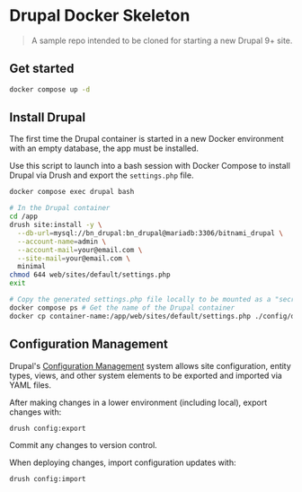 # Drupal Docker Skeleton

> A sample repo intended to be cloned for starting a new Drupal 9+ site.

## Get started

```bash
docker compose up -d
```

## Install Drupal

The first time the Drupal container is started in a new Docker environment with an empty database, the app must be installed.

Use this script to launch into a bash session with Docker Compose to install Drupal via Drush and export the `settings.php` file.

```bash
docker compose exec drupal bash

# In the Drupal container
cd /app
drush site:install -y \
  --db-url=mysql://bn_drupal:bn_drupal@mariadb:3306/bitnami_drupal \
  --account-name=admin \
  --account-mail=your@email.com \
  --site-mail=your@email.com \
  minimal
chmod 644 web/sites/default/settings.php
exit

# Copy the generated settings.php file locally to be mounted as a "secret"
docker compose ps # Get the name of the Drupal container
docker cp container-name:/app/web/sites/default/settings.php ./config/drupal/settings.php # Copy the file to your local project directory
```

## Configuration Management

Drupal's [Configuration Management](https://www.drupal.org/docs/configuration-management) system allows site configuration, entity types, views, and other system elements to be exported and imported via YAML files.

After making changes in a lower environment (including local), export changes with:

```bash
drush config:export
```

Commit any changes to version control.

When deploying changes, import configuration updates with:

```bash
drush config:import
```
